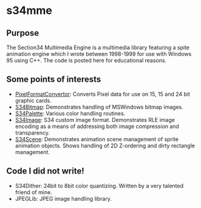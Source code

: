 # s34mme

## Purpose

The Section34 Multimedia Engine is a multimedia library featuring a spite animation engine which I wrote between 1998-1999 for use with 
Windows 95 using C++. The code is posted here for educational reasons.

## Some points of interests

* [PixelFormatConvertor](http://github.com/cjus/s34mme/blob/master/PixelFormatConvertor.cpp): Converts Pixel data for use on 15, 15 and 24 bit graphic cards.
* [S34Bitmap](http://github.com/cjus/s34mme/blob/master/S34Bitmap.cpp): Demonstrates handling of MSWindows bitmap images.
* [S34Palette](http://github.com/cjus/s34mme/blob/master/S34Palette.cpp): Various color handling routines.
* [S34Image](http://github.com/cjus/s34mme/blob/master/S34Image.cpp): S34 custom image format.  Demonstrates RLE image encoding as a means of addressing both image compression and transparency.
* [S34Scene](http://github.com/cjus/s34mme/blob/master/S34Scene.cpp): Demonstrates animation scene management of sprite animation objects.  Shows handling of 2D Z-ordering and dirty rectangle management.

## Code I did not write!

* S34Dither: 24bit to 8bit color quantizing.  Written by a very talented friend of mine.
* JPEGLib: JPEG image handling library.

